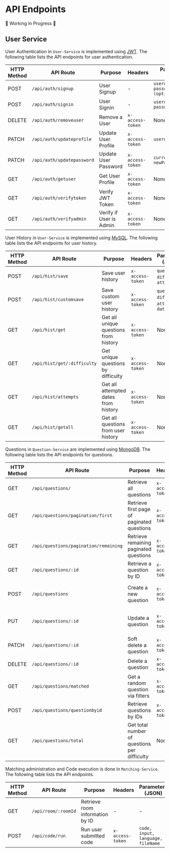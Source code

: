  # API Endpoints

🔨 Working In Progress 🔨

## User Service

User Authentication in `User-Service` is implemented using [JWT](https://jwt.io/). The following table lists the API endpoints for user authentication.

| HTTP Method | API Route                 | Purpose                 | Headers         | Parameters (JSON)                             | Require Admin?|
|-------------|---------------------------|-------------------------|-----------------|-----------------------------------------------|---------------|
| POST        | `/api/auth/signup`        | User Signup             | -               | `username, email, password, roles (optional)` | N             |
| POST        | `/api/auth/signin`        | User Signin             | -               | `username, password`                          | N             |
| DELETE      | `/api/auth/removeuser`    | Remove a User           | `x-access-token`| None                                          | N             |
| PATCH       | `/api/auth/updateprofile` | Update User Profile     | `x-access-token`| `username, email`                             | N             |
| PATCH       | `/api/auth/updatepassword`| Update User Password    | `x-access-token`| `currentPassword, newPassword`                | N             |
| GET         | `/api/auth/getuser`       | Get User Profile        | `x-access-token`| None                                          | N             |
| GET         | `/api/auth/verifytoken`   | Verify JWT Token        | `x-access-token`| None                                          | N             |
| GET         | `/api/auth/verifyadmin`   | Verify if User is Admin | `x-access-token`| None                                          | Y             |


User History in `User-Service` is implemented using [MySQL](https://www.mysql.com/). The following table lists the API endpoints for user history.

| HTTP Method | API Route                   | Purpose                               | Headers         | Parameters (JSON)                             |Require Admin?|
|-------------|-----------------------------|---------------------------------------|-----------------|-----------------------------------------------|--------------|
| POST        | `/api/hist/save`            | Save user history                     | `x-access-token`| `questionId`, `difficulty`, `attempt`         | N            |
| POST        | `/api/hist/customsave`      | Save custom user history              | `x-access-token`| `questionId`, `difficulty`, `attempt`, `date` | N            |
| GET         | `/api/hist/get`             | Get all unique questions from history | `x-access-token`| None                                          | N            |
| GET         | `/api/hist/get/:difficulty` | Get unique questions by difficulty    | `x-access-token`| None                                          | N            |
| GET         | `/api/hist/attempts`        | Get all attempted dates from history  | `x-access-token`| None                                          | N            |
| GET         | `/api/hist/getall`          | Get all questions from user history   | `x-access-token`| None                                          | N            |


Questions in `Question-Service` are implemented using [MongoDB](https://www.mongodb.com/). The following table lists the API endpoints for questions.

| HTTP Method | API Route                  | Purpose                                       | Headers         | Parameters (JSON) | Query Parameters |Require Admin?|
|-------------|----------------------------|-----------------------------------------------|-----------------|-------------------|------------------|--------------|
| GET         | `/api/questions/`          | Retrieve all questions                        | `x-access-token`| None              | None             | N |
| GET         | `/api/questions/pagination/first` | Retrieve first page of paginated questions | `x-access-token`| None              | None             | N |
| GET         | `/api/questions/pagination/remaining` | Retrieve remaining paginated questions   | `x-access-token`| None              | None             | N |
| GET         | `/api/questions/:id`       | Retrieve a question by ID                     | `x-access-token`| None              | None             | N |
| POST        | `/api/questions`           | Create a new question                         | `x-access-token`|`title, frontendQuestionId, difficulty, content, category, topics`| None             | Y             |
| PUT         | `/api/questions/:id`       | Update a question                             | `x-access-token`|`title, frontendQuestionId, difficulty, content, category, topics`| None             | Y             |
| PATCH       | `/api/questions/:id`       | Soft delete a question                        | `x-access-token`| None              | None             | Y             |
| DELETE      | `/api/questions/:id`       | Delete a question                             | `x-access-token`| None              | None             | Y             |
| GET         | `/api/questions/matched`   | Get a random question via filters             | `x-access-token`| None              | `difficulty`, `topics` | N |
| POST        | `/api/questions/questionbyid` | Retrieve questions by IDs                  | `x-access-token`| `ids` (array)     | None             | N |
| GET         | `/api/questions/total`     | Get total number of questions per difficulty  | None            | None              | None             | -            |


Matching administration and Code execution is done in `Matching-Service`. The following table lists the API endpoints.

| HTTP Method | API Route                  | Purpose                                       | Headers         | Parameters (JSON) | Query Parameters |Require Admin?|
|-------------|----------------------------|-----------------------------------------------|-----------------|-------------------|------------------|--------------|
| GET         | `/api/room/:roomId`        | Retrieve room information by ID               | -               | - | None | N |
| POST        | `/api/code/run`            | Run user submitted code                       | `x-access-token`| `code, input, language, fileName` | None | N |

